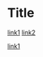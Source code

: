 # Title

[link1](https://something.com)
[link2](some-thing.html)


[link1](https://user-images.githubusercontent.com/98505287/162337720-6de440da-070c-43e7-86a1-0297fe5fe74e.png)
 <!-- correct format -->